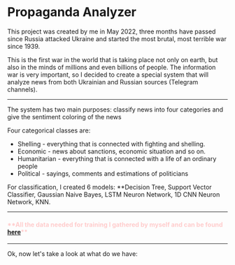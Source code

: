 # Propaganda Analyzer

This project was created by me in May 2022, three months have passed since Russia attacked Ukraine and started the most brutal, most terrible war since 1939.

This is the first war in the world that is taking place not only on earth, but also in the minds of millions and even billions of people.
The information war is very important, so I decided to create a special system that will analyze news from both Ukrainian and Russian sources (Telegram channels).

----------------------------------------

The system has two main purposes: classify news into four categories and give the sentiment coloring of the news

Four categorical classes are:   
        
* Shelling - everything that is connected with fighting and shelling.
* Economic - news about sanctions, economic situation and so on.
* Humanitarian - everything that is connected with a life of an ordinary people
* Political - sayings, comments and estimations of politicians

For classification, I created 6 models: **Decision Tree, Support Vector Classifier, Gaussian Naive Bayes, LSTM Neuron Network, 1D CNN Neuron Network, KNN.

-----------------------

<h4 style="color:#fcc">**All the data needed for training I gathered by myself and can be found <a href="">here</a>**</h4>

-------------------------------------

Ok, now let's take a look at what do we have:

